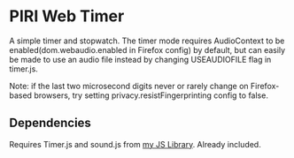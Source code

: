 # PIRI Web Timer
A simple timer and stopwatch. The timer mode requires AudioContext to be enabled(dom.webaudio.enabled in Firefox config) by default, but can easily be made to use an audio file instead by changing USEAUDIOFILE flag in timer.js.

Note: if the last two microsecond digits never or rarely change on Firefox-based browsers, try setting privacy.resistFingerprinting config to false.

## Dependencies
Requires Timer.js and sound.js from [my JS Library](https://github.com/ThisIsPIRI/js-library). Already included.
